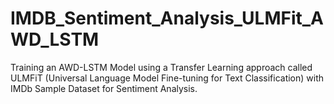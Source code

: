 # IMDB_Sentiment_Analysis_ULMFit_AWD_LSTM
Training an AWD-LSTM Model using a Transfer Learning approach called ULMFiT (Universal Language Model Fine-tuning for Text Classification) with IMDb Sample Dataset for Sentiment Analysis.
